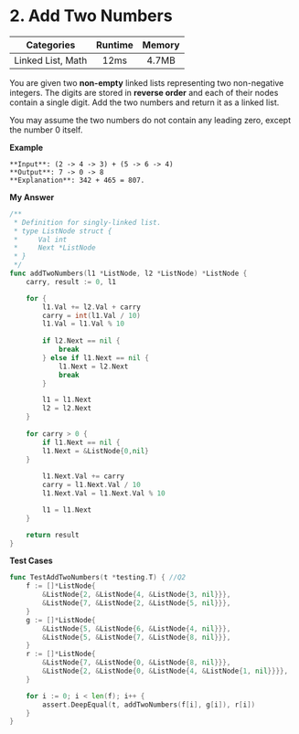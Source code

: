 # 2. Add Two Numbers

| Categories  | Runtime     | Memory      |
| :-----------: | :-----------: | :-----------: |
| Linked List, Math         | 12ms         | 4.7MB       |

You are given two **non-empty** linked lists representing two non-negative integers. The digits are stored in **reverse order** and each of their nodes contain a single digit. Add the two numbers and return it as a linked list.

You may assume the two numbers do not contain any leading zero, except the number 0 itself.

**Example**
```
**Input**: (2 -> 4 -> 3) + (5 -> 6 -> 4)
**Output**: 7 -> 0 -> 8
**Explanation**: 342 + 465 = 807.
```

**My Answer**
```go
/**
 * Definition for singly-linked list.
 * type ListNode struct {
 *     Val int
 *     Next *ListNode
 * }
 */
func addTwoNumbers(l1 *ListNode, l2 *ListNode) *ListNode {
    carry, result := 0, l1

    for {
        l1.Val += l2.Val + carry
        carry = int(l1.Val / 10)
        l1.Val = l1.Val % 10 
        
        if l2.Next == nil {
            break
        } else if l1.Next == nil {
            l1.Next = l2.Next
            break
        }  

        l1 = l1.Next
        l2 = l2.Next
    }
    
    for carry > 0 {
        if l1.Next == nil {
	    l1.Next = &ListNode{0,nil}
	}
        
        l1.Next.Val += carry
        carry = l1.Next.Val / 10
        l1.Next.Val = l1.Next.Val % 10

        l1 = l1.Next
    }

    return result
}
```

**Test Cases**
```go
func TestAddTwoNumbers(t *testing.T) { //Q2
	f := []*ListNode{
		&ListNode{2, &ListNode{4, &ListNode{3, nil}}},
		&ListNode{7, &ListNode{2, &ListNode{5, nil}}},
	}
	g := []*ListNode{
		&ListNode{5, &ListNode{6, &ListNode{4, nil}}},
		&ListNode{5, &ListNode{7, &ListNode{8, nil}}},
	}
	r := []*ListNode{
		&ListNode{7, &ListNode{0, &ListNode{8, nil}}},
		&ListNode{2, &ListNode{0, &ListNode{4, &ListNode{1, nil}}}},
	}

	for i := 0; i < len(f); i++ {
		assert.DeepEqual(t, addTwoNumbers(f[i], g[i]), r[i])
	}
}
```